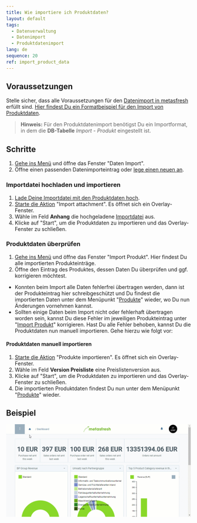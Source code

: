 ```yaml
---
title: Wie importiere ich Produktdaten?
layout: default
tags:
  - Datenverwaltung
  - Datenimport
  - Produktdatenimport
lang: de
sequence: 20
ref: import_product_data
---
```


## Voraussetzungen
Stelle sicher, dass alle Voraussetzungen für den [Datenimport in metasfresh](Datenimport_nach_metasfresh) erfüllt sind. [Hier findest Du ein Formatbeispiel für den Import von Produktdaten](Importformat_Beispiel_Produkt).
 >**Hinweis:** Für den Produktdatenimport benötigst Du ein Importformat, in dem die **DB-Tabelle** *Import - Produkt* eingestellt ist.

## Schritte
1. [Gehe ins Menü](Menu) und öffne das Fenster "Daten Import".
1. Öffne einen passenden Datenimporteintrag oder [lege einen neuen an](Datenimporteintrag_anlegen).

### Importdatei hochladen und importieren
1. [Lade Deine Importdatei mit den Produktdaten hoch](Dateihandling).
1. [Starte die Aktion](AktionStarten) "Import attachment". Es öffnet sich ein Overlay-Fenster.
1. Wähle im Feld **Anhang** die hochgeladene [Importdatei](Importdatei_nuetzliche_Hinweise) aus.
1. Klicke auf "Start", um die Produktdaten zu importieren und das Overlay-Fenster zu schließen.

### Produktdaten überprüfen
1. [Gehe ins Menü](Menu) und öffne das Fenster "Import Produkt". Hier findest Du alle importierten Produkteinträge.
1. Öffne den Eintrag des Produktes, dessen Daten Du überprüfen und ggf. korrigieren möchtest.
 - Konnten beim Import alle Daten fehlerfrei übertragen werden, dann ist der Produkteintrag hier schreibgeschützt und Du findest die importierten Daten unter dem Menüpunkt "[Produkte](Menu)" wieder, wo Du nun Änderungen vornehmen kannst.
 - Sollten einige Daten beim Import nicht oder fehlerhaft übertragen worden sein, kannst Du diese Fehler im jeweiligen Produkteintrag unter "[Import Produkt](Menu)" korrigieren. Hast Du alle Fehler behoben, kannst Du die Produktdaten nun manuell importieren. Gehe hierzu wie folgt vor:

#### Produktdaten manuell importieren
1. [Starte die Aktion](AktionStarten) "Produkte importieren". Es öffnet sich ein Overlay-Fenster.
1. Wähle im Feld **Version Preisliste** eine Preislistenversion aus.
1. Klicke auf "Start", um die Produktdaten zu importieren und das Overlay-Fenster zu schließen.
1. Die importierten Produktdaten findest Du nun unter dem Menüpunkt "[Produkte](Menu)" wieder.

## Beispiel
![](assets/Produktdaten_importieren.gif)
